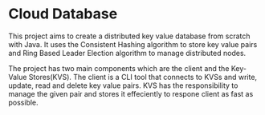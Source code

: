 # Cloud Database

This project aims to create a distributed key value database from scratch with Java. It uses the Consistent Hashing algorithm to store key value pairs and Ring Based Leader Election algorithm to manage distributed nodes. 

The project has two main components which are the client and the Key-Value Stores(KVS). The client is a CLI tool that connects to KVSs and write, update, read and delete key value pairs. KVS has the responsibility to manage the given pair and stores it effeciently to respone client as fast as possible. 
